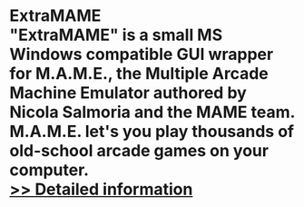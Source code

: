 # ExtraMAME<br />"ExtraMAME" is a small MS Windows compatible GUI wrapper for M.A.M.E., the Multiple Arcade Machine Emulator authored by Nicola Salmoria and the MAME team. M.A.M.E. let's you play thousands of old-school arcade games on your computer.<br />[>> Detailed information](https://secure.shareit.com/shareit/product.html?productid=300294388&affiliateid=200057808)